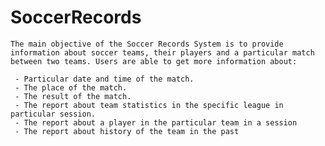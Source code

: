 # SoccerRecords

    The main objective of the Soccer Records System is to provide information about soccer teams, their players and a particular match between two teams. Users are able to get more information about:
    
     - Particular date and time of the match.
     - The place of the match.
     - The result of the match.
     - The report about team statistics in the specific league in particular session.
     - The report about a player in the particular team in a session
     - The report about history of the team in the past

